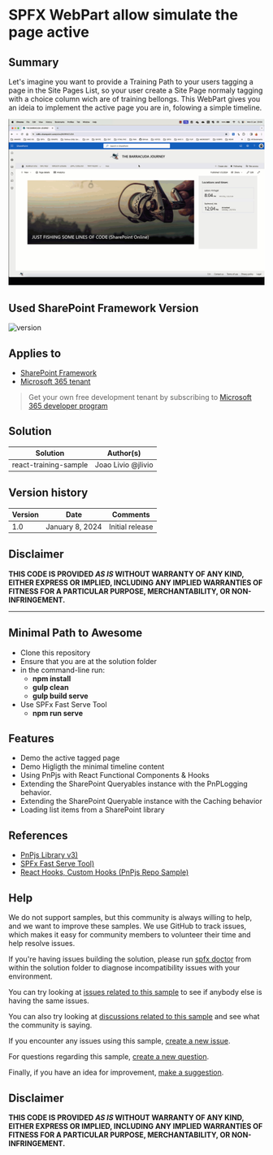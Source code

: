 # SPFX WebPart allow  simulate the page active 

## Summary

Let's imagine you want to provide a Training Path to your users tagging a page in the Site Pages List, so your user create a Site Page normaly tagging with a choice column wich are of training bellongs. This WebPart gives you an ideia to implement the active page you are in, folowing a simple timeline.

![Here](./src/webparts/trainingSamplePnP/assets/demo.gif)

## Used SharePoint Framework Version

![version](https://img.shields.io/badge/version-1.18.2-green.svg)

## Applies to

- [SharePoint Framework](https://aka.ms/spfx)
- [Microsoft 365 tenant](https://docs.microsoft.com/en-us/sharepoint/dev/spfx/set-up-your-developer-tenant)

> Get your own free development tenant by subscribing to [Microsoft 365 developer program](http://aka.ms/o365devprogram)

## Solution

| Solution    | Author(s)                                               |
| ----------- | ------------------------------------------------------- |
| react-training-sample | Joao Livio @jlivio |

## Version history

| Version | Date             | Comments        |
| ------- | ---------------- | --------------- |
| 1.0     | January 8, 2024 | Initial release |

## Disclaimer

**THIS CODE IS PROVIDED _AS IS_ WITHOUT WARRANTY OF ANY KIND, EITHER EXPRESS OR IMPLIED, INCLUDING ANY IMPLIED WARRANTIES OF FITNESS FOR A PARTICULAR PURPOSE, MERCHANTABILITY, OR NON-INFRINGEMENT.**

---

## Minimal Path to Awesome

- Clone this repository
- Ensure that you are at the solution folder
- in the command-line run:
  - **npm install**
  - **gulp clean**
  - **gulp build serve**
- Use SPFx Fast Serve Tool
  - **npm run serve**
  
## Features

- Demo the active tagged page
- Demo Higligth the minimal timeline content
- Using PnPjs with React Functional Components & Hooks
- Extending the SharePoint Queryables instance with the PnPLogging behavior.
- Extending the SharePoint Queryable instance with the Caching behavior
- Loading list items from a SharePoint library

## References

- [PnPjs Library v3)](https://pnp.github.io/pnpjs/)
- [SPFx Fast Serve Tool)](https://github.com/s-KaiNet/spfx-fast-serve/)
- [React Hooks, Custom Hooks (PnPjs Repo Sample)](https://github.com/pnp/sp-dev-fx-webparts/tree/main/samples/react-pnp-js-hooks/)

Help
----

We do not support samples, but this community is always willing to help, and we want to improve these samples. We use GitHub to track issues, which makes it easy for community members to volunteer their time and help resolve issues.

If you're having issues building the solution, please run [spfx doctor](https://pnp.github.io/cli-microsoft365/cmd/spfx/spfx-doctor/) from within the solution folder to diagnose incompatibility issues with your environment.

You can try looking at [issues related to this sample](https://github.com/pnp/sp-dev-fx-webparts/issues?q=label%3A%22sample%3A%20react-pnp-js-hooks%22) to see if anybody else is having the same issues.

You can also try looking at [discussions related to this sample](https://github.com/pnp/sp-dev-fx-webparts/discussions?discussions_q=react-pnp-js-hooks) and see what the community is saying.

If you encounter any issues using this sample, [create a new issue](https://github.com/pnp/sp-dev-fx-webparts/issues/new?assignees=&labels=Needs%3A+Triage+%3Amag%3A%2Ctype%3Abug-suspected%2Csample%3A%20react-pnp-js-hooks&template=bug-report.yml&sample=react-pnp-js-hooks&authors=@bcameron1231&title=react-pnp-js-hooks%20-%20).

For questions regarding this sample, [create a new question](https://github.com/pnp/sp-dev-fx-webparts/issues/new?assignees=&labels=Needs%3A+Triage+%3Amag%3A%2Ctype%3Aquestion%2Csample%3A%20react-pnp-js-hooks&template=question.yml&sample=react-pnp-js-hooks&authors=@bcameron1231&title=react-pnp-js-hooks%20-%20).

Finally, if you have an idea for improvement, [make a suggestion](https://github.com/pnp/sp-dev-fx-webparts/issues/new?assignees=&labels=Needs%3A+Triage+%3Amag%3A%2Ctype%3Aenhancement%2Csample%3A%20react-pnp-js-hooks&template=suggestion.yml&sample=react-pnp-js-hooks&authors=@bcameron1231&title=react-pnp-js-hooks%20-%20).

[](https://github.com/pnp/sp-dev-fx-webparts/tree/main/samples/react-pnp-js-hooks#disclaimer)
---------------------------------------------------------------------------------------------

Disclaimer
----------

**THIS CODE IS PROVIDED *AS IS* WITHOUT WARRANTY OF ANY KIND, EITHER EXPRESS OR IMPLIED, INCLUDING ANY IMPLIED WARRANTIES OF FITNESS FOR A PARTICULAR PURPOSE, MERCHANTABILITY, OR NON-INFRINGEMENT.**